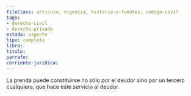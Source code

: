 ```yaml
---
fileClass: articulo, vigencia, historia-y-fuentes, codigo-civil
tags:
- derecho-civil
- derecho-privado
estado: vigente
tipo: completo
libro:
titulo:
parrafo:
corriente-juridica:
---
```

La prenda puede constituirse no sólo por el deudor sino por un tercero cualquiera, que hace este servicio al deudor.